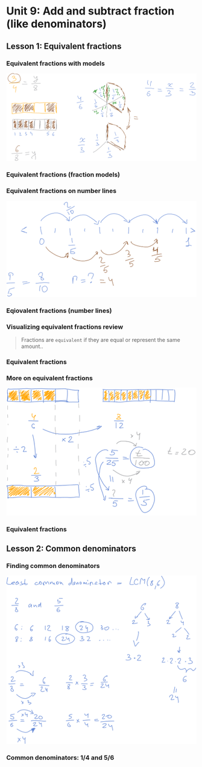 # Unit 9: Add and subtract fraction (like denominators)

## Lesson 1: Equivalent fractions

### Equivalent fractions with models

![](./svg/1.svg)

### Equivalent fractions (fraction models)

### Equivalent fractions on number lines

![](./svg/2.svg)

### Eqiovalent fractions (number lines)

### Visualizing equivalent fractions review

> Fractions are `equivalent` if they are equal or represent the same amount..

### Equivalent fractions

### More on equivalent fractions

![](./svg/3.svg)

### Equivalent fractions

## Lesson 2: Common denominators

### Finding common denominators

![](./svg/4.svg)

### Common denominators: 1/4 and 5/6

